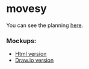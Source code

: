 # movesy

You can see the planning [here](https://docs.google.com/document/d/1WAVCBwguPUmWpYPLFZEydfawg5oTvkpmgPByFnkI8vU/edit?usp=sharing).

### Mockups:
 - [Html version](https://authenticator-node.herokuapp.com/movesy/doc)
 - [Draw.io version](https://drive.google.com/file/d/1pbsrnkK400JgXJdqYS5EJjsgqoOmAbu4/view?usp=sharing)
